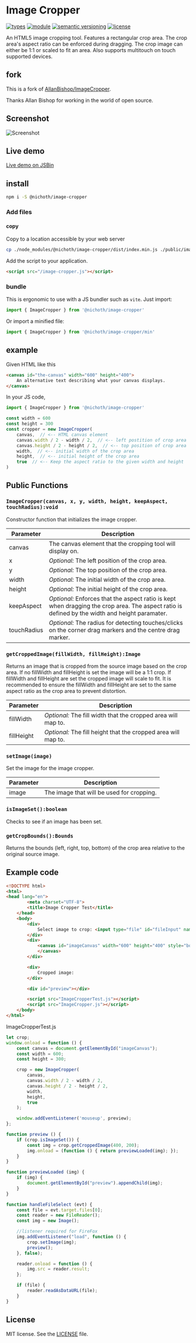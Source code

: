 # Image Cropper

[![types](https://img.shields.io/npm/types/@nichoth/image-cropper?style=flat-square)](README.md)
[![module](https://img.shields.io/badge/module-ESM%2FCJS-blue?style=flat-square)](README.md)
[![semantic versioning](https://img.shields.io/badge/semver-2.0.0-blue?logo=semver&style=flat-square)](https://semver.org/)
[![license](https://img.shields.io/badge/license-MIT-brightgreen.svg?style=flat-square)](LICENSE)

An HTML5 image cropping tool. Features a rectangular crop area. The crop area's aspect ratio can be enforced during dragging. The crop image can either be 1:1 or scaled to fit an area. Also supports multitouch on touch supported devices.

## fork

This is a fork of [AllanBishop/ImageCropper](https://github.com/AllanBishop/ImageCropper).

Thanks Allan Bishop for working in the world of open source.

## Screenshot

![Screenshot](https://raw.githubusercontent.com/AllanBishop/ImageCropper/master/screenshots/screenshot.jpg "Screenshot")

## Live demo

[Live demo on JSBin](http://jsbin.com/pajiha/45/edit?html,js,output)

## install

```sh
npm i -S @nichoth/image-cropper
```

### Add files

#### copy
Copy to a location accessible by your web server

```sh
cp ./node_modules/@nichoth/image-cropper/dist/index.min.js ./public/image-cropper.js
```

Add the script to your application.

```html
<script src="/image-cropper.js"></script>
```

### bundle
This is ergonomic to use with a JS bundler such as `vite`. Just import:

```js
import { ImageCropper } from '@nichoth/image-cropper'
```

Or import a minified file:

```js
import { ImageCropper } from '@nichoth/image-cropper/min'
```

## example
Given HTML like this

```html
<canvas id="the-canvas" width="600" height="400">
    An alternative text describing what your canvas displays.
</canvas>
```

In your JS code,

```js
import { ImageCropper } from '@nichoth/image-cropper'

const width = 600
const height = 300
const cropper = new ImageCropper(
    canvas,  // <-- HTML canvas element
    canvas.width / 2 - width / 2,  // <-- left postition of crop area
    canvas.height / 2 - height / 2,  // <-- top position of crop area
    width,  // <-- initial width of the crop area
    height,  // <-- initial height of the crop area
    true  // <-- Keep the aspect ratio to the given width and height
)
```

## Public Functions

### `ImageCropper(canvas, x, y, width, height, keepAspect, touchRadius):void`

Constructor function that initializes the image cropper.

| Parameter | Description |
| ------ | ----------- |
| canvas | The canvas element that the cropping tool will display on.|
| x      | *Optional:* The left position of the crop area. |
| y      | *Optional:* The top position of the crop area.|
| width  | *Optional:* The initial width of the crop area.|
| height | *Optional:* The initial height of the crop area. |
| keepAspect   | *Optional:* Enforces that the aspect ratio is kept when dragging the crop area. The aspect ratio is defined by the width and height paramater. |
| touchRadius  | *Optional:* The radius for detecting touches/clicks on the corner drag markers and the centre drag marker. |


### `getCroppedImage(fillWidth, fillHeight):Image`

Returns an image that is cropped from the source image based on the crop area. If no fillWidth and fillHeight is set the image will be a 1:1 crop. If fillWidth and fillHeight are set the cropped image will scale to fit. It is recommended to ensure the fillWidth and fillHeight are set to the same aspect ratio as the crop area to prevent distortion.

| Parameter | Description |
| ------ | ----------- |
| fillWidth| *Optional:* The fill width that the cropped area will map to.|
| fillHeight| *Optional:* The fill height that the cropped area will map to. |

### `setImage(image)`

Set the image for the image cropper.

| Parameter | Description |
| ------ | ----------- |
| image| The image that will be used for cropping.

### `isImageSet():boolean`

Checks to see if an image has been set.

### `getCropBounds():Bounds`

Returns the bounds (left, right, top, bottom) of the crop area relative to the original source image.

## Example code

```html
<!DOCTYPE html>
<html>
<head lang="en">
		<meta charset="UTF-8">
		<title>Image Cropper Test</title>
	</head>
	<body>
		<div>
			Select image to crop: <input type="file" id="fileInput" name="file" multiple="" />
		</div>
		<div>
			<canvas id="imageCanvas" width="600" height="400" style="border:0px solid #000000;">
			</canvas>
		</div>

		<div>
            Cropped image:
		</div>

		<div id="preview"></div>

		<script src="ImageCropperTest.js"></script>
		<script src="ImageCropper.js"></script>
	</body>
</html>
```

ImageCropperTest.js


```js
let crop;
window.onload = function () {
    const canvas = document.getElementById("imageCanvas");
    const width = 600;
    const height = 300;

    crop = new ImageCropper(
        canvas,
        canvas.width / 2 - width / 2,
        canvas.height / 2 - height / 2,
        width,
        height,
        true
    );

    window.addEventListener('mouseup', preview);
};

function preview () {
    if (crop.isImageSet()) {
        const img = crop.getCroppedImage(400, 200);
        img.onload = (function () { return previewLoaded(img); });
    }
}

function previewLoaded (img) {
    if (img) {
        document.getElementById("preview").appendChild(img);
    }
}

function handleFileSelect (evt) {
    const file = evt.target.files[0];
    const reader = new FileReader();
    const img = new Image();

    //listener required for FireFox
    img.addEventListener("load", function () {
        crop.setImage(img);
        preview();
    }, false);

    reader.onload = function () {
        img.src = reader.result;
    };

    if (file) {
        reader.readAsDataURL(file);
    }
}
```

## License

MIT license. See the [LICENSE](https://github.com/nichoth/image-cropper/blob/fork/LICENSE.md) file.
